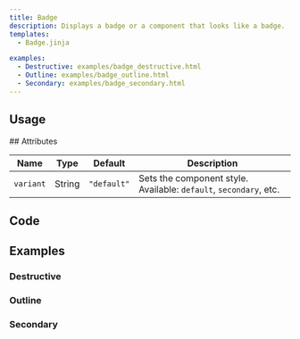 ```yaml
---
title: Badge
description: Displays a badge or a component that looks like a badge.
templates:
  - Badge.jinja

examples:  
  - Destructive: examples/badge_destructive.html 
  - Outline: examples/badge_outline.html 
  - Secondary: examples/badge_secondary.html 
---
```


<TabPreview component="Badge" template="examples/badge.html"/>

<Prose>

## Usage
</Prose>

<IncludeFile dir="docs/templates" file_name="examples/badge.html"/>

<Prose>
## Attributes

| Name        | Type   | Default     | Description                                                       |
|-------------|--------|-------------|-------------------------------------------------------------------|
| `variant`   | String | `"default"` | Sets the component style. Available: `default`, `secondary`, etc. |

## Code
</Prose>

<IncludeComponents dir="badge" :components="{{ metadata.templates }}" />

<Prose>

## Examples

</Prose>

<Prose>

### Destructive

</Prose>

<TabPreview component="Destructive" template="examples/badge_destructive.html"/>


<Prose>

### Outline

</Prose>

<TabPreview component="Outline" template="examples/badge_outline.html"/>


<Prose>

### Secondary

</Prose>

<TabPreview component="Secondary" template="examples/badge_secondary.html"/>
